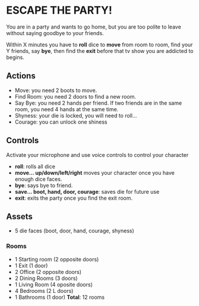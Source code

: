 # ESCAPE THE PARTY!

You are in a party and wants to go home, but you are too polite to leave without saying goodbye to your friends.

Within X minutes you have to **roll** dice to **move** from room to room, find your Y friends, say **bye**, then find the **exit** before that tv show you are addicted to begins.

## Actions
- Move: you need 2 boots to move.
- Find Room: you need 2 doors to find a new room.
- Say Bye: you need 2 hands per friend. If two friends are in the same room, you need 4 hands at the same time.
- Shyness: your die is locked, you will need to roll...
- Courage: you can unlock one shiness

## Controls

Activate your microphone and use voice controls to control your character
- **roll**: rolls all dice
- **move... up/down/left/right** moves your character once you have enough dice faces.
- **bye**: says bye to friend.
- **save... boot, hand, door, courage**: saves die for future use
- **exit**: exits the party once you find the exit room.

## Assets

- 5 die faces (boot, door, hand, courage, shyness)

### Rooms

- 1 Starting room (2 opposite doors)
- 1 Exit (1 door)
- 2 Office (2 opposite doors)
- 2 Dining Rooms (3 doors)
- 1 Living Room (4 oposite doors)
- 4 Bedrooms (2 L doors)
- 1 Bathrooms (1 door) 
**Total**: 12 rooms


